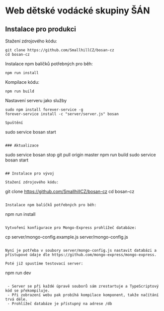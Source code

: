 # Web dětské vodácké skupiny ŠÁN

## Instalace pro produkci

Stažení zdrojového kódu:
```
git clone https://github.com/SmallhillCZ/bosan-cz
cd bosan-cz
```

Instalace npm balíčků potřebných pro běh:

```
npm run install
```

Kompilace kódu:
```
npm run build
```

Nastavení serveru jako služby
```
sudo npm install forever-service -g
forever-service install -c "server/server.js" bosan

Spuštění

```
sudo service bosan start
```

### Aktualizace

```
sudo service bosan stop
git pull origin master
npm run build
sudo service bosan start
```

## Instalace pro vývoj

Stažení zdrojového kódu:

```
git clone https://github.com/SmallhillCZ/bosan-cz
cd bosan-cz
```

Instalace npm balíčků potřebných pro běh:

```
npm run install
```

Vytvoření konfigurace pro Mongo-Express prohlížeč databáze:

```
cp server/mongo-config.example.js server/mongo-config.js
```

Nyní je potřeba v soubory server/mongo-config.js nastavit databázi a přístupové údaje dle https://github.com/mongo-express/mongo-express.

Poté již spustíme testovací server:

```
npm run dev
```

 - Server se při každé úpravě souborů sám zrestartuje a TypeScriptový kód se překompiluje.
 - Při zobrazení webu pak probíhá kompilace komponent, takže načítání trvá déle.
 - Prohlížeč databáze je přístupný na adrese /db
